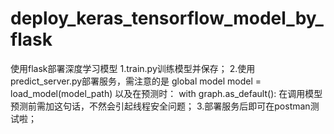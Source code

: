 # deploy_keras_tensorflow_model_by_flask
使用flask部署深度学习模型
1.train.py训练模型并保存；
2.使用predict_server.py部署服务，需注意的是
global model
model = load_model(model_path)
以及在预测时：
with graph.as_default():
在调用模型预测前需加这句话，不然会引起线程安全问题；
3.部署服务后即可在postman测试啦；
